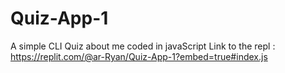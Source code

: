 # Quiz-App-1
A simple CLI Quiz about me coded in javaScript
Link to the repl : https://replit.com/@ar-Ryan/Quiz-App-1?embed=true#index.js
